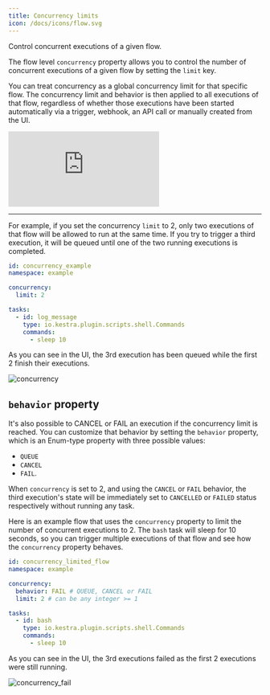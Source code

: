 ```yaml
---
title: Concurrency limits
icon: /docs/icons/flow.svg
---
```


Control concurrent executions of a given flow.

The flow level `concurrency` property allows you to control the number of concurrent executions of a given flow by setting the `limit` key.

You can treat concurrency as a global concurrency limit for that specific flow. The concurrency limit and behavior is then applied to all executions of that flow, regardless of whether those executions have been started automatically via a trigger, webhook, an API call or manually created from the UI.

<div class="video-container">
  <iframe src="https://www.youtube.com/embed/lDGOqqMyQEo?si=01KzCswO3dHdhYdt" title="YouTube video player" frameborder="0" allow="accelerometer; autoplay; clipboard-write; encrypted-media; gyroscope; picture-in-picture; web-share" referrerpolicy="strict-origin-when-cross-origin" allowfullscreen></iframe>
</div>

---

For example, if you set the concurrency `limit` to 2, only two executions of that flow will be allowed to run at the same time. If you try to trigger a third execution, it will be queued until one of the two running executions is completed.

```yaml
id: concurrency_example
namespace: example

concurrency:
  limit: 2

tasks:
  - id: log_message
    type: io.kestra.plugin.scripts.shell.Commands
    commands:
      - sleep 10

```

As you can see in the UI, the 3rd execution has been queued while the first 2 finish their executions.

![concurrency](/docs/workflow-components/concurrency.png)

## `behavior` property

It's also possible to CANCEL or FAIL an execution if the concurrency limit is reached. You can customize that behavior by setting the `behavior` property, which is an Enum-type property with three possible values:

- `QUEUE`
- `CANCEL`
- `FAIL`.

When `concurrency` is set to 2, and using the `CANCEL` or `FAIL` behavior, the third execution's state will be immediately set to `CANCELLED` or `FAILED` status respectively without running any task.

Here is an example flow that uses the `concurrency` property to limit the number of concurrent executions to 2. The `bash` task will sleep for 10 seconds, so you can trigger multiple executions of that flow and see how the `concurrency` property behaves.

```yaml
id: concurrency_limited_flow
namespace: example

concurrency:
  behavior: FAIL # QUEUE, CANCEL or FAIL
  limit: 2 # can be any integer >= 1

tasks:
  - id: bash
    type: io.kestra.plugin.scripts.shell.Commands
    commands:
      - sleep 10
```

As you can see in the UI, the 3rd executions failed as the first 2 executions were still running.

![concurrency_fail](/docs/workflow-components/concurrency_fail.png)
